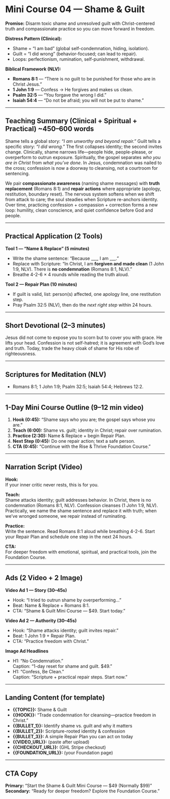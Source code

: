 # Mini Course 04 — Shame & Guilt
**Promise:** Disarm toxic shame and unresolved guilt with Christ-centered truth and compassionate practice so you can move forward in freedom.

**Distress Pattern (Clinical):**
- Shame = “I am bad” (global self-condemnation, hiding, isolation).
- Guilt = “I did wrong” (behavior-focused; can lead to repair).
- Loops: perfectionism, rumination, self-punishment, withdrawal.

**Biblical Framework (NLV):**
- **Romans 8:1** — “There is no guilt to be punished for those who are in Christ Jesus.”
- **1 John 1:9** — Confess → He forgives and makes us clean.
- **Psalm 32:5** — “You forgave the wrong I did.”
- **Isaiah 54:4** — “Do not be afraid; you will not be put to shame.”

---

## Teaching Summary (Clinical + Spiritual + Practical) ~450–600 words
Shame tells a global story: *“I am unworthy and beyond repair.”* Guilt tells a specific story: *“I did wrong.”* The first collapses identity; the second invites change. Clinically, shame narrows life—people hide, people-please, or overperform to outrun exposure. Spiritually, the gospel separates *who you are in Christ* from *what you’ve done*. In Jesus, condemnation was nailed to the cross; confession is now a doorway to cleansing, not a courtroom for sentencing.

We pair **compassionate awareness** (naming shame messages) with **truth replacement** (Romans 8:1) and **repair actions** where appropriate (apology, restitution, boundary reset). The nervous system softens when we shift from attack to care; the soul steadies when Scripture re-anchors identity. Over time, practicing confession + compassion + correction forms a new loop: humility, clean conscience, and quiet confidence before God and people.

---

## Practical Application (2 Tools)
**Tool 1 — “Name & Replace” (5 minutes)**
- Write the shame sentence: “Because ___, I am ___.”
- Replace with Scripture: “In Christ, I am **forgiven and made clean** (1 John 1:9, NLV). There is **no condemnation** (Romans 8:1, NLV).”
- Breathe 4-2-6 × 4 rounds while reading the truth aloud.

**Tool 2 — Repair Plan (10 minutes)**
- If guilt is valid, list: person(s) affected, one apology line, one restitution step.
- Pray Psalm 32:5 (NLV), then do the *next right step* within 24 hours.

---

## Short Devotional (2–3 minutes)
Jesus did not come to expose you to scorn but to cover you with grace. He lifts your head. Confession is not self-hatred; it is agreement with God’s love and truth. Today, trade the heavy cloak of shame for His robe of righteousness.

---

## Scriptures for Meditation (NLV)
- Romans 8:1; 1 John 1:9; Psalm 32:5; Isaiah 54:4; Hebrews 12:2.

---

## 1-Day Mini Course Outline (9–12 min video)
1) **Hook (0:45):** “Shame says who you are; the gospel says whose you are.”
2) **Teach (6:00):** Shame vs. guilt; identity in Christ; repair over rumination.
3) **Practice (2:30):** Name & Replace + begin Repair Plan.
4) **Next Step (0:45):** Do one repair action; text a safe person.
5) **CTA (0:45):** “Continue with the Rise & Thrive Foundation Course.”

---

## Narration Script (Video)
**Hook:**  
If your inner critic never rests, this is for you.

**Teach:**  
Shame attacks identity; guilt addresses behavior. In Christ, there is no condemnation (Romans 8:1, NLV). Confession cleanses (1 John 1:9, NLV). Practically, we name the shame sentence and replace it with truth; when we’ve wronged someone, we repair instead of ruminating.

**Practice:**  
Write the sentence. Read Romans 8:1 aloud while breathing 4-2-6. Start your Repair Plan and schedule one step in the next 24 hours.

**CTA:**  
For deeper freedom with emotional, spiritual, and practical tools, join the Foundation Course.

---

## Ads (2 Video + 2 Image)
**Video Ad 1 — Story (30–45s)**
- Hook: “I tried to outrun shame by overperforming…”
- Beat: Name & Replace + Romans 8:1.
- CTA: “Shame & Guilt Mini Course — $49. Start today.”

**Video Ad 2 — Authority (30–45s)**
- Hook: “Shame attacks identity; guilt invites repair.”
- Beat: 1 John 1:9 + Repair Plan.
- CTA: “Practice freedom with Christ.”

**Image Ad Headlines**
- H1: “No Condemnation.”  
  Caption: “1-day reset for shame and guilt. $49.”
- H1: “Confess, Be Clean.”  
  Caption: “Scripture + practical repair steps. Start now.”

---

## Landing Content (for template)
- **{{TOPIC}}:** Shame & Guilt  
- **{{HOOK}}:** “Trade condemnation for cleansing—practice freedom in Christ.”  
- **{{BULLET_1}}:** Identify shame vs. guilt and why it matters  
- **{{BULLET_2}}:** Scripture-rooted identity & confession  
- **{{BULLET_3}}:** A simple Repair Plan you can act on today  
- **{{VIDEO_URL}}:** (paste after upload)  
- **{{CHECKOUT_URL}}:** (GHL Stripe checkout)  
- **{{FOUNDATION_URL}}:** (your Foundation page)

---

## CTA Copy
**Primary:** “Start the Shame & Guilt Mini Course — $49 (Normally $99)”  
**Secondary:** “Ready for deeper freedom? Explore the Foundation Course.”
